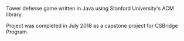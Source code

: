 Tower defense game written in Java using Stanford University's ACM library.

Project was completed in July 2018 as a capstone project for CSBridge Program.
